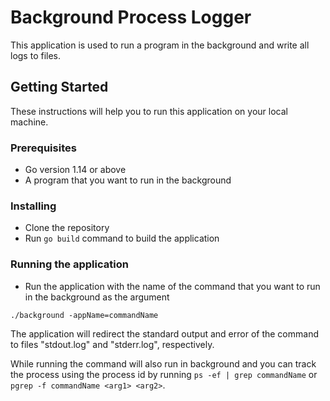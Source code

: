 # Background Process Logger

This application is used to run a program in the background and write all logs to files.

## Getting Started

These instructions will help you to run this application on your local machine.

### Prerequisites

- Go version 1.14 or above
- A program that you want to run in the background

### Installing

- Clone the repository
- Run `go build` command to build the application

### Running the application

- Run the application with the name of the command that you want to run in the background as the argument

`./background -appName=commandName`

The application will redirect the standard output and error of the command to files "stdout.log" and "stderr.log", respectively. 

While running the command will also run in background and you can track the process using the process id by running `ps -ef | grep commandName` or `pgrep -f commandName <arg1> <arg2>`.